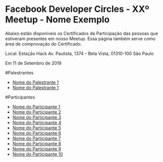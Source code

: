 # Facebook Developer Circles - XXº Meetup - Nome Exemplo

Abaixo estão disponíveis os Certificados de Participação das pessoas que estiveram presentes em nosso Meetup. Essa página também serve como área de comprovação do Certificado.

Local:
Estação Hack
Av. Paulista, 1374 - Bela Vista, 01310-100 São Paulo

Em 11 de Setembro de 2019

#Palestrantes
- [Nome do Palestrante 1](https://github.com/devcsp/Certificados/raw/master/exemplo/Arquivos/Certificado_De_Participacao_Modelo_Palestrante.pdf)
- [Nome do Palestrante 1](https://github.com/devcsp/Certificados/raw/master/exemplo/Arquivos/Certificado_De_Participacao_Modelo_Palestrante.pdf)

#Participantes
- [Nome do Participante 1](https://github.com/devcsp/Certificados/raw/master/exemplo/Arquivos/Certificado_De_Participacao_Modelo.pdf)
- [Nome do Participante 2](https://github.com/devcsp/Certificados/raw/master/exemplo/Arquivos/Certificado_De_Participacao_Modelo.pdf)
- [Nome do Participante 3](https://github.com/devcsp/Certificados/raw/master/exemplo/Arquivos/Certificado_De_Participacao_Modelo.pdf)
- [Nome do Participante 4](https://github.com/devcsp/Certificados/raw/master/exemplo/Arquivos/Certificado_De_Participacao_Modelo.pdf)
- [Nome do Participante 5](https://github.com/devcsp/Certificados/raw/master/exemplo/Arquivos/Certificado_De_Participacao_Modelo.pdf)
- [Nome do Participante 6](https://github.com/devcsp/Certificados/raw/master/exemplo/Arquivos/Certificado_De_Participacao_Modelo.pdf)
- [Nome do Participante 7](https://github.com/devcsp/Certificados/raw/master/exemplo/Arquivos/Certificado_De_Participacao_Modelo.pdf)
- [Nome do Participante 8](https://github.com/devcsp/Certificados/raw/master/exemplo/Arquivos/Certificado_De_Participacao_Modelo.pdf)
- [Nome do Participante 9](https://github.com/devcsp/Certificados/raw/master/exemplo/Arquivos/Certificado_De_Participacao_Modelo.pdf)
- [Nome do Participante 10](https://github.com/devcsp/Certificados/raw/master/exemplo/Arquivos/Certificado_De_Participacao_Modelo.pdf)
